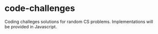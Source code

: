 # code-challenges

Coding challeges solutions for random CS problems. Implementations will be provided in Javascript.
